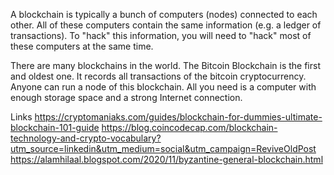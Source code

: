 A blockchain is typically a bunch of computers (nodes) connected to each other. All of these computers contain the same information (e.g. a ledger of transactions). To "hack" this information, you will need to "hack" most of these computers at the same time. 

There are many blockchains in the world. The Bitcoin Blockchain is the first and oldest one. It records all transactions of the bitcoin cryptocurrency. Anyone can run a node of this blockchain. All you need is a computer with enough storage space and a strong Internet connection.


Links
https://cryptomaniaks.com/guides/blockchain-for-dummies-ultimate-blockchain-101-guide
https://blog.coincodecap.com/blockchain-technology-and-crypto-vocabulary?utm_source=linkedin&utm_medium=social&utm_campaign=ReviveOldPost
https://alamhilaal.blogspot.com/2020/11/byzantine-general-blockchain.html
